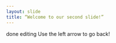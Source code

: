 ```yaml
---
layout: slide
title: “Welcome to our second slide!”
---
```

done editing
Use the left arrow to go back!
